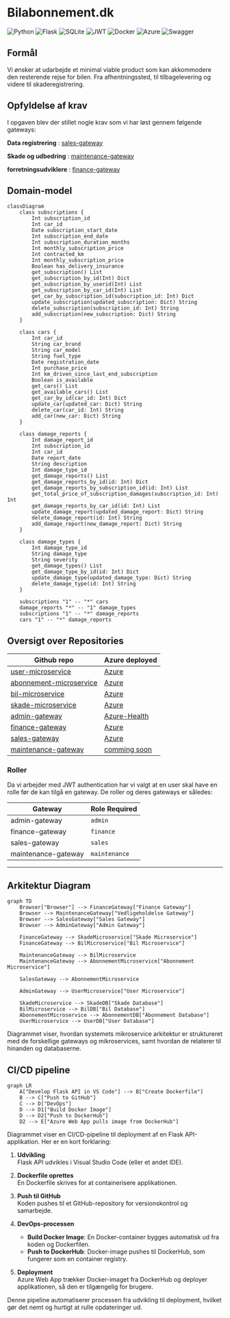 # Bilabonnement.dk

![Python](https://img.shields.io/badge/python-3670A0?style=for-the-badge&logo=python&logoColor=ffdd54)
![Flask](https://img.shields.io/badge/flask-%23000.svg?style=for-the-badge&logo=flask&logoColor=white)
![SQLite](https://img.shields.io/badge/sqlite-%2307405e.svg?style=for-the-badge&logo=sqlite&logoColor=white)
![JWT](https://img.shields.io/badge/JWT-black?style=for-the-badge&logo=JSON%20web%20tokens)
![Docker](https://img.shields.io/badge/docker-%230db7ed.svg?style=for-the-badge&logo=docker&logoColor=white)
![Azure](https://img.shields.io/badge/azure-%230072C6.svg?style=for-the-badge&logo=microsoftazure&logoColor=white)
![Swagger](https://img.shields.io/badge/-Swagger-%23Clojure?style=for-the-badge&logo=swagger&logoColor=white)

## Formål

Vi ønsker at udarbejde et minimal viable product som kan akkommodere den resterende rejse for bilen. Fra afhentningssted, til 
tilbagelevering og videre til skaderegistrering.

## Opfyldelse af krav
I opgaven blev der stillet nogle krav som vi har løst gennem følgende gateways:

**Data registrering** : [sales-gateway](https://github.com/Bilabonnement-eksamensopgave-2024/sales-gateway)

**Skade og udbedring** : [maintenance-gateway](https://github.com/Bilabonnement-eksamensopgave-2024/maintenance-gateway)

**forretningsudviklere** : [finance-gateway](https://github.com/Bilabonnement-eksamensopgave-2024/finance-gateway)

## Domain-model

```mermaid
classDiagram
    class subscriptions {
        Int subscription_id
        Int car_id
        Date subscription_start_date
        Int subscription_end_date
        Int subscription_duration_months
        Int monthly_subscription_price
        Int contracted_km
        Int monthly_subscription_price
        Boolean has_delivery_insurance
        get_subscription() List
        get_subscription_by_id(Int) Dict
        get_subscription_by_userid(Int) List
        get_subscription_by_car_id(Int) List
        get_car_by_subscription_id(subscription_id: Int) Dict
        update_subscription(updated_subscription: Dict) String
        delete_subscription(subscription_id: Int) String
        add_subscription(new_subscription: Dict) String
    }

    class cars {
        Int car_id
        String car_brand
        String car_model
        String fuel_type
        Date registration_date
        Int purchase_price
        Int km_driven_since_last_end_subscription
        Boolean is_available
        get_cars() List
        get_available_cars() List
        get_car_by_id(car_id: Int) Dict
        update_car(updated_car: Dict) String
        delete_car(car_id: Int) String
        add_car(new_car: Dict) String
    }

    class damage_reports {
        Int damage_report_id
        Int subscription_id
        Int car_id
        Date report_date
        String description
        Int damage_type_id
        get_damage_reports() List
        get_damage_reports_by_id(id: Int) Dict
        get_damage_reports_by_subscription_id(id: Int) List
        get_total_price_of_subscription_damages(subscription_id: Int) Int
        get_damage_reports_by_car_id(id: Int) List
        update_damage_report(updated_damage_report: Dict) String
        delete_damage_report(id: Int) String
        add_damage_report(new_damage_report: Dict) String
    }

    class damage_types {
        Int damage_type_id
        String damage_type
        String severity
        get_damage_types() List
        get_damage_type_by_id(id: Int) Dict
        update_damage_type(updated_damage_type: Dict) String
        delete_damage_type(id: Int) String
    }

    subscriptions "1" -- "*" cars
    damage_reports "*" -- "1" damage_types
    subscriptions "1" -- "*" damage_reports
    cars "1" -- "*" damage_reports
```

## Oversigt over Repositories

| Github repo | Azure deployed |
|------------|----------------|
| [user-microservice](https://github.com/Bilabonnement-eksamensopgave-2024/user-microservice) | [Azure](https://user-microservice-d6f9fsdkdzh7hndv.northeurope-01.azurewebsites.net/) |
| [abonnement-microservice](https://github.com/Bilabonnement-eksamensopgave-2024/abonnement-microservice) | [Azure](https://abonnement-microservice-dkeda4efcje4aega.northeurope-01.azurewebsites.net/) |
| [bil-microservice](https://github.com/Bilabonnement-eksamensopgave-2024/bil-microservice) | [Azure](https://car-microservice-ayhzdgdrfxgrdgby.northeurope-01.azurewebsites.net/) |
| [skade-microservice](https://github.com/Bilabonnement-eksamensopgave-2024/skade-microservice) | [Azure](https://skade-microservice-cufpgqgfcufqa8er.northeurope-01.azurewebsites.net/) |
| [admin-gateway](https://github.com/Bilabonnement-eksamensopgave-2024/admin-gateway) | [Azure-Health](https://admin-gateway-fqevcraygyfvafe2.northeurope-01.azurewebsites.net/health) |
| [finance-gateway](https://github.com/Bilabonnement-eksamensopgave-2024/finance-gateway) | [Azure](https://finance-gateway-b3grdpa6e6bterbg.northeurope-01.azurewebsites.net/) |
| [sales-gateway](https://github.com/Bilabonnement-eksamensopgave-2024/sales-gateway) | [Azure](https://sales-gateway-adcsa0dwahcxhkep.northeurope-01.azurewebsites.net/) |
| [maintenance-gateway](https://github.com/Bilabonnement-eksamensopgave-2024/maintenance-gateway) | [comming soon](TBA.com) |

### Roller

Da vi arbejder med JWT authentication har vi valgt at en user skal have en rolle før de kan tilgå en gateway. De roller og deres gateways er således:

| Gateway | Role Required |
|------------|----------------|
| admin-gateway | `admin` |
| finance-gateway | `finance` |
| sales-gateway | `sales` |
| maintenance-gateway | `maintenance` |

---
## Arkitektur Diagram

```mermaid
graph TD
    Browser["Browser"] --> FinanceGateway["Finance Gateway"]
    Browser --> MaintenanceGateway["Vedligeholdelse Gateway"]
    Browser --> SalesGateway["Sales Gateway"]
    Browser --> AdminGateway["Admin Gateway"]

    FinanceGateway --> SkadeMicroservice["Skade Microservice"]
    FinanceGateway --> BilMicroservice["Bil Microservice"]

    MaintenanceGateway --> BilMicroservice
    MaintenanceGateway --> AbonnementMicroservice["Abonnement Microservice"]

    SalesGateway --> AbonnementMicroservice

    AdminGateway --> UserMicroservice["User Microservice"]

    SkadeMicroservice --> SkadeDB["Skade Database"]
    BilMicroservice --> BilDB["Bil Database"]
    AbonnementMicroservice --> AbonnementDB["Abonnement Database"]
    UserMicroservice --> UserDB["User Database"]
```

Diagrammet viser, hvordan systemets mikroservice arkitektur er struktureret med de forskellige gateways og mikroservices, samt hvordan de relaterer til hinanden og databaserne.

## CI/CD pipeline

```mermaid
graph LR
    A["Develop Flask API in VS Code"] --> B["Create Dockerfile"]
    B --> C["Push to GitHub"]
    C --> D["DevOps"]
    D --> D1["Build Docker Image"]
    D --> D2["Push to DockerHub"]
    D2 --> E["Azure Web App pulls image from DockerHub"]
```

Diagrammet viser en CI/CD-pipeline til deployment af en Flask API-applikation. Her er en kort forklaring:

1. **Udvikling**  
   Flask API udvikles i Visual Studio Code (eller et andet IDE).

2. **Dockerfile oprettes**  
   En Dockerfile skrives for at containerisere applikationen.

3. **Push til GitHub**  
   Koden pushes til et GitHub-repository for versionskontrol og samarbejde.

4. **DevOps-processen**  
   - **Build Docker Image**: En Docker-container bygges automatisk ud fra koden og Dockerfilen.
   - **Push to DockerHub**: Docker-image pushes til DockerHub, som fungerer som en container registry.

5. **Deployment**  
   Azure Web App trækker Docker-imaget fra DockerHub og deployer applikationen, så den er tilgængelig for brugere.

Denne pipeline automatiserer processen fra udvikling til deployment, hvilket gør det nemt og hurtigt at rulle opdateringer ud.

